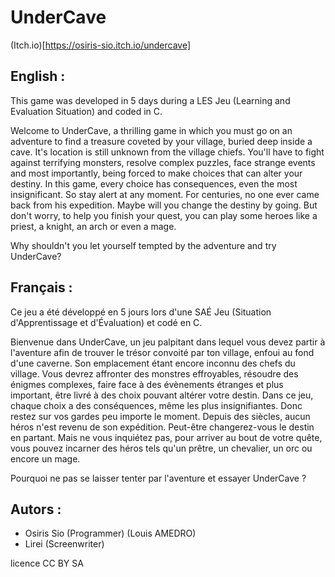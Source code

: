 # UnderCave

(Itch.io)[https://osiris-sio.itch.io/undercave]

## English :

This game was developed in 5 days during a LES Jeu (Learning and Evaluation Situation) and coded in C.

Welcome to UnderCave, a thrilling game in which you must go on an adventure to find a treasure coveted by your village, buried deep inside a cave. It's location is still unknown from the village chiefs. You'll have to fight against terrifying monsters, resolve complex puzzles, face strange events and most importantly, being forced to make choices that can alter your destiny. In this game, every choice has consequences, even the most insignificant. So stay alert at any moment. For centuries, no one ever came back from his expedition. Maybe will you change the destiny by going. But don't worry, to help you finish your quest, you can play some heroes like a priest, a knight, an arch or even a mage.

Why shouldn't you let yourself tempted by the adventure and try UnderCave?

## Français :

Ce jeu a été développé en 5 jours lors d'une SAÉ Jeu (Situation d'Apprentissage et d'Évaluation) et codé en C.

Bienvenue dans UnderCave, un jeu palpitant dans lequel vous devez partir à l'aventure afin de trouver le trésor convoité par ton village, enfoui au fond d'une caverne. Son emplacement étant encore inconnu des chefs du village. Vous devrez affronter des monstres effroyables, résoudre des énigmes complexes, faire face à des évènements étranges et plus important, être livré à des choix pouvant altérer votre destin. Dans ce jeu, chaque choix a des conséquences, même les plus insignifiantes. Donc restez sur vos gardes peu importe le moment. Depuis des siècles, aucun héros n'est revenu de son expédition. Peut-être changerez-vous le destin en partant. Mais ne vous inquiétez pas, pour arriver au bout de votre quête, vous pouvez incarner des héros tels qu'un prêtre, un chevalier, un orc ou encore un mage. 

Pourquoi ne pas se laisser tenter par l'aventure et essayer UnderCave ?

## Autors :
- Osiris Sio  (Programmer) (Louis AMEDRO)
- Lirei (Screenwriter)

licence CC BY SA
